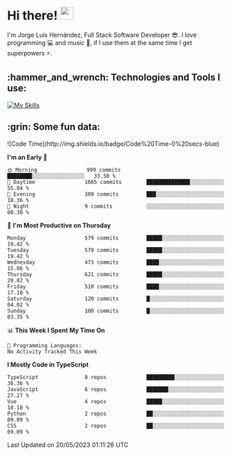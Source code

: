 <h1 align="left">
 <abc>
  <br>Hi there! <img src="https://user-images.githubusercontent.com/42378118/110234147-e3259600-7f4e-11eb-95be-0c4047144dea.gif" width="30"><br>
 </abc>
</h1>

I'm Jorge Luis Hernández, Full Stack Software Developer :sunglasses:. I love programming :computer: and music :musical_score:, if I use them at the same time I get superpowers :zap:. 


<h2 align="left">:hammer_and_wrench: Technologies and Tools I use:</h2>

[![My Skills](https://skillicons.dev/icons?i=js,ts,html,css,py,vue,react,next,nest,postgres,mysql)](https://skillicons.dev)

<h2 align="left">:grin: Some fun data:</h2>
<!--START_SECTION:waka-->
![Code Time](http://img.shields.io/badge/Code%20Time-0%20secs-blue)

**I'm an Early 🐤** 

```text
🌞 Morning                999 commits         ████████░░░░░░░░░░░░░░░░░   33.50 % 
🌆 Daytime                1665 commits        ██████████████░░░░░░░░░░░   55.84 % 
🌃 Evening                309 commits         ███░░░░░░░░░░░░░░░░░░░░░░   10.36 % 
🌙 Night                  9 commits           ░░░░░░░░░░░░░░░░░░░░░░░░░   00.30 % 
```
📅 **I'm Most Productive on Thursday** 

```text
Monday                   579 commits         █████░░░░░░░░░░░░░░░░░░░░   19.42 % 
Tuesday                  579 commits         █████░░░░░░░░░░░░░░░░░░░░   19.42 % 
Wednesday                473 commits         ████░░░░░░░░░░░░░░░░░░░░░   15.86 % 
Thursday                 621 commits         █████░░░░░░░░░░░░░░░░░░░░   20.82 % 
Friday                   510 commits         ████░░░░░░░░░░░░░░░░░░░░░   17.10 % 
Saturday                 120 commits         █░░░░░░░░░░░░░░░░░░░░░░░░   04.02 % 
Sunday                   100 commits         █░░░░░░░░░░░░░░░░░░░░░░░░   03.35 % 
```


📊 **This Week I Spent My Time On** 

```text
💬 Programming Languages: 
No Activity Tracked This Week
```

**I Mostly Code in TypeScript** 

```text
TypeScript               8 repos             █████████░░░░░░░░░░░░░░░░   36.36 % 
JavaScript               6 repos             ███████░░░░░░░░░░░░░░░░░░   27.27 % 
Vue                      4 repos             █████░░░░░░░░░░░░░░░░░░░░   18.18 % 
Python                   2 repos             ██░░░░░░░░░░░░░░░░░░░░░░░   09.09 % 
CSS                      2 repos             ██░░░░░░░░░░░░░░░░░░░░░░░   09.09 % 
```




 Last Updated on 20/05/2023 01:11:26 UTC
<!--END_SECTION:waka-->
